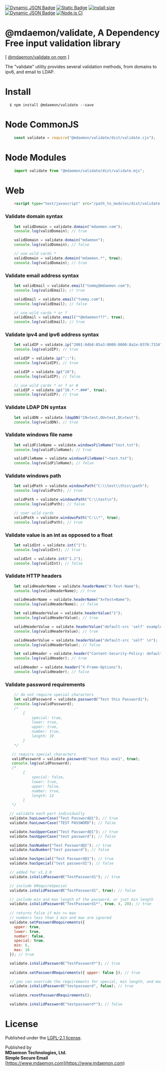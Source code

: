 [![Dynamic JSON Badge](https://img.shields.io/badge/dynamic/json?url=https%3A%2F%2Fraw.githubusercontent.com%2Fmdaemon-technologies%2Fvalidate%2Fmain%2Fpackage.json&query=%24.version&prefix=v&label=npm&color=blue)](https://www.npmjs.com/package/@mdaemon/validate) [![Static Badge](https://img.shields.io/badge/node-v14%2B-blue?style=flat&label=node&color=blue)](https://nodejs.org) [![install size](https://packagephobia.com/badge?p=@mdaemon/validate)](https://packagephobia.com/result?p=@mdaemon/validate) [![Dynamic JSON Badge](https://img.shields.io/badge/dynamic/json?url=https%3A%2F%2Fraw.githubusercontent.com%2Fmdaemon-technologies%2Fvalidate%2Fmain%2Fpackage.json&query=%24.license&prefix=v&label=license&color=green)](https://github.com/mdaemon-technologies/validate/blob/main/LICENSE) [![Node.js CI](https://github.com/mdaemon-technologies/validate/actions/workflows/node.js.yml/badge.svg)](https://github.com/mdaemon-technologies/validate/actions/workflows/node.js.yml)

# @mdaemon/validate, A Dependency Free input validation library
[ [@mdaemon/validate on npm](https://www.npmjs.com/package/@mdaemon/validate "npm") ]

The "validate" utility provides several validation methods, from domains to ipv6, and email to LDAP.

# Install #

	  $ npm install @mdaemon/validate --save  

# Node CommonJS #
```javascript
    const validate = require("@mdaemon/validate/dist/validate.cjs");
```

# Node Modules #

```javascript
    import validate from "@mdaemon/validate/dist/validate.mjs";  
```

# Web #
```HTML
    <script type="text/javascript" src="/path_to_modules/dist/validate.umd.js">
```

### Validate domain syntax ###

```javascript
    let validDomain = validate.domain("mdaemon.com");
    console.log(validDomain); // true

    validDomain = validate.domain("mdaemon");
    console.log(validDomain); // false

    // use wild cards *
    validDomain = validate.domain("mdaemon.*", true);
    console.log(validDomain); // true  
```

### Validate email address syntax ###

```javascript
    let validEmail = validate.email("tommy@mdaemon.com");
    console.log(validEmail); // true

    validEmail = validate.email("tommy.com");
    console.log(validEmail); // false

    // use wild cards * or ?
    validEmail = validate.email("*@mdaemon???", true);
    console.log(validEmail); // true
```

### Validate ipv4 and ipv6 address syntax ###

```javascript
    let validIP = validate.ip("2001:0db8:85a3:0000:0000:8a2e:0370:7334");
    console.log(validIP); // true

    validIP = validate.ip("::");
    console.log(validIP); // true

    validIP = validate.ip("10");
    console.log(validIP); // false

    // use wild cards * or ? or #
    validIP = validate.ip("10.*.*.###", true); 
    console.log(validIP); // true
```

### Validate LDAP DN syntax ###

```javascript
    let validDN = validate.ldapDN("CN=test,OU=test,DC=test");
    console.log(validDN); // true
```

### Validate windows file name ###

```javascript
    let validFileName = validate.windowsFileName("test.txt");
    console.log(validFileName); // true

    validFileName = validate.windowsFileName("~test.txt");
    console.log(validFileName); // false
```

### Validate windows path ###

```javascript
    let validPath = validate.windowsPath("C:\\test\\this\\path");
    console.log(validPath); // true

    validPath = validate.windowsPath("C:\\test\n");
    console.log(validPath); // false

    // user wild cards
    validPath = validate.windowsPath("C:\\*", true);
    console.log(validPath); // true
```

### Validate value is an int as opposed to a float ###

```javascript
    let validInt = validate.int("1");
    console.log(validInt); // true

    validInt = validate.int("1.1");
    console.log(validInt); // false
```

### Validate HTTP headers ###

```javascript
    let validHeaderName = validate.headerName("X-Test-Name");
    console.log(validHeaderName); // true

    validHeaderName = validate.headerName("X=Test=Name");
    console.log(validHeaderName); // false

    let validHeaderValue = validate.headerValue("1");
    console.log(validHeaderValue); // true

    validHeaderValue = validate.headerValue("default-src 'self' example.com *.example.com");
    console.log(validHeaderValue); // true

    validHeaderValue = validate.headerValue("default-src 'self' \n");
    console.log(validHeaderValue); // false

    let validHeader = validate.header("Content-Security-Policy: default-src 'self'");
    console.log(validHeader); // true

    validHeader = validate.header("X-Frame-Options");
    console.log(validHeader); // false
```

### Validate password requirements ###

```javascript
    // do not require special characters
    let validPassword = validate.password("Test this Password1");
    console.log(validPassword); 
    /*
        {
            special: true,
            lower: true,
            upper: true,
            number: true,
            length: 19
        }
    */

   // require special characters
   validPassword = validate.password("test this one1", true);
   console.log(validPassword);
   /*
        {
            special: false,
            lower: true,
            upper: false,
            number: true,
            length: 13
        }
   */

  // validate each part individually
  validate.hasLowerCase("Test Password@1"); // true
  validate.hasLowerCase("TEST PASSWORD"); // false

  validate.hasUpperCase("Test Password@1"); // true
  validate.hasUpperCase("test password"); // false

  validate.hasNumber("Test Password@1"); // true
  validate.hasNumber("test password"); // false

  validate.hasSpecial("Test Password@1"); // true
  validate.hasSpecial("test password1"); // false

  // added for v1.2.0
  validate.isValidPassword("TestPassword1"); // true

  // include bRequireSpecial
  validate.isValidPassword("TestPassword1", true); // false

  // include min and max length of the password, or just min length
  validate.isValidPassword("TestPassword1*", true, 4, 20); // true
  
  // returns false if min >= max
  // numbers less than 1 min and max are ignored
  validate.setPasswordRequirements({ 
    upper: true, 
    lower: true, 
    number: false, 
    special: true, 
    min: 6, 
    max: 16 
  }); // true

  validate.isValidPassword("TestPassword*"); // true
  
  validate.setPasswordRequirements({ upper: false }); // true

  // you can override the requirements for special, min length, and max length
  validate.isValidPassword("testpassword", false); // true
  
  validate.resetPasswordRequirements();

  validate.isValidPassword("testpassword*"); // false

```
# License #

Published under the [LGPL-2.1 license](https://github.com/mdaemon-technologies/validate/blob/main/LICENSE "LGPL-2.1 License").

Published by<br/> 
<b>MDaemon Technologies, Ltd.<br/>
Simple Secure Email</b><br/>
[https://www.mdaemon.com](https://www.mdaemon.com)
